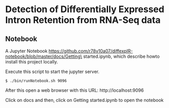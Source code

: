 # Detection of Differentially Expressed Intron Retention from RNA-Seq data 

## Notebook

A Jupyter Notebook https://github.com/r78v10a07/diffexpIR-notebook/blob/master/docs/Getting\ started.ipynb, which describe howto install this project locally.

Execute this script to start the jupyter server.

```
$ ./bin/runNotebook.sh 9096
```

After this open a web browser with this URL: http://localhost:9096

Click on docs and then, click on Getting started.ipynb to open the notebook
